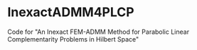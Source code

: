 # InexactADMM4PLCP
Code for "An Inexact FEM-ADMM Method for Parabolic Linear Complementarity Problems in Hilbert Space"
